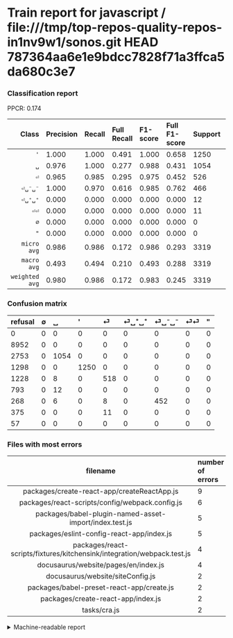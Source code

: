 # Train report for javascript / file:///tmp/top-repos-quality-repos-in1nv9w1/sonos.git HEAD 787364aa6e1e9bdcc7828f71a3ffca5da680c3e7

### Classification report

PPCR: 0.174

| Class | Precision | Recall | Full Recall | F1-score | Full F1-score | Support | Full Support | PPCR |
|------:|:----------|:-------|:------------|:---------|:---------|:--------|:-------------|:-----|
| `'` | 1.000| 1.000| 0.491| 1.000| 0.658| 1250| 2548| 0.491 |
| `␣` | 0.976| 1.000| 0.277| 0.988| 0.431| 1054| 3807| 0.277 |
| `⏎` | 0.965| 0.985| 0.295| 0.975| 0.452| 526| 1754| 0.300 |
| `⏎␣⁻␣⁻` | 1.000| 0.970| 0.616| 0.985| 0.762| 466| 734| 0.635 |
| `⏎␣⁺␣⁺` | 0.000| 0.000| 0.000| 0.000| 0.000| 12| 805| 0.015 |
| `⏎⏎` | 0.000| 0.000| 0.000| 0.000| 0.000| 11| 386| 0.028 |
| `∅` | 0.000| 0.000| 0.000| 0.000| 0.000| 0| 8952| 0.000 |
| `"` | 0.000| 0.000| 0.000| 0.000| 0.000| 0| 57| 0.000 |
| `micro avg` | 0.986| 0.986| 0.172| 0.986| 0.293| 3319| 19043| 0.174 |
| `macro avg` | 0.493| 0.494| 0.210| 0.493| 0.288| 3319| 19043| 0.174 |
| `weighted avg` | 0.980| 0.986| 0.172| 0.983| 0.245| 3319| 19043| 0.174 |

### Confusion matrix

|refusal|  ∅| ␣| '| ⏎| ⏎␣⁺␣⁺| ⏎␣⁻␣⁻| ⏎⏎| "| 
|:---|:---|:---|:---|:---|:---|:---|:---|:---|
|0 |0 |0 |0 |0 |0 |0 |0 |0 |
|8952 |0 |0 |0 |0 |0 |0 |0 |0 |
|2753 |0 |1054 |0 |0 |0 |0 |0 |0 |
|1298 |0 |0 |1250 |0 |0 |0 |0 |0 |
|1228 |0 |8 |0 |518 |0 |0 |0 |0 |
|793 |0 |12 |0 |0 |0 |0 |0 |0 |
|268 |0 |6 |0 |8 |0 |452 |0 |0 |
|375 |0 |0 |0 |11 |0 |0 |0 |0 |
|57 |0 |0 |0 |0 |0 |0 |0 |0 |

### Files with most errors

| filename | number of errors|
|:----:|:-----|
| packages/create-react-app/createReactApp.js | 9 |
| packages/react-scripts/config/webpack.config.js | 6 |
| packages/babel-plugin-named-asset-import/index.test.js | 5 |
| packages/eslint-config-react-app/index.js | 5 |
| packages/react-scripts/fixtures/kitchensink/integration/webpack.test.js | 4 |
| docusaurus/website/pages/en/index.js | 4 |
| docusaurus/website/siteConfig.js | 2 |
| packages/babel-preset-react-app/create.js | 2 |
| packages/create-react-app/index.js | 2 |
| tasks/cra.js | 2 |

<details>
    <summary>Machine-readable report</summary>
```json
{
  "cl_report": {"\"": {"f1-score": 0.0, "precision": 0.0, "recall": 0.0, "support": 0}, "\u0027": {"f1-score": 1.0, "precision": 1.0, "recall": 1.0, "support": 1250}, "macro avg": {"f1-score": 0.4933957438610477, "precision": 0.49256802193254706, "recall": 0.4943434945087224, "support": 3319}, "micro avg": {"f1-score": 0.9864416993070203, "precision": 0.9864416993070202, "recall": 0.9864416993070202, "support": 3319}, "weighted avg": {"f1-score": 0.9830344480736082, "precision": 0.9798177538960671, "recall": 0.9864416993070202, "support": 3319}, "\u2205": {"f1-score": 0.0, "precision": 0.0, "recall": 0.0, "support": 0}, "\u23ce": {"f1-score": 0.9746001881467545, "precision": 0.9646182495344506, "recall": 0.9847908745247148, "support": 526}, "\u23ce\u23ce": {"f1-score": 0.0, "precision": 0.0, "recall": 0.0, "support": 11}, "\u23ce\u2423\u207a\u2423\u207a": {"f1-score": 0.0, "precision": 0.0, "recall": 0.0, "support": 12}, "\u23ce\u2423\u207b\u2423\u207b": {"f1-score": 0.9847494553376905, "precision": 1.0, "recall": 0.9699570815450643, "support": 466}, "\u2423": {"f1-score": 0.9878163074039363, "precision": 0.975925925925926, "recall": 1.0, "support": 1054}},
  "cl_report_full": {"\"": {"f1-score": 0.0, "precision": 0.0, "recall": 0.0, "support": 57}, "\u0027": {"f1-score": 0.6582411795681938, "precision": 1.0, "recall": 0.49058084772370486, "support": 2548}, "macro avg": {"f1-score": 0.28800248779618304, "precision": 0.49256802193254706, "recall": 0.20982100657921504, "support": 19043}, "micro avg": {"f1-score": 0.29281817368750557, "precision": 0.9864416993070202, "recall": 0.17192669222286405, "support": 19043}, "weighted avg": {"f1-score": 0.24533856727370432, "precision": 0.45629839887010587, "recall": 0.17192669222286405, "support": 19043}, "\u2205": {"f1-score": 0.0, "precision": 0.0, "recall": 0.0, "support": 8952}, "\u23ce": {"f1-score": 0.45220427760803145, "precision": 0.9646182495344506, "recall": 0.2953249714937286, "support": 1754}, "\u23ce\u23ce": {"f1-score": 0.0, "precision": 0.0, "recall": 0.0, "support": 386}, "\u23ce\u2423\u207a\u2423\u207a": {"f1-score": 0.0, "precision": 0.0, "recall": 0.0, "support": 805}, "\u23ce\u2423\u207b\u2423\u207b": {"f1-score": 0.7622259696458684, "precision": 1.0, "recall": 0.6158038147138964, "support": 734}, "\u2423": {"f1-score": 0.43134847554737055, "precision": 0.975925925925926, "recall": 0.2768584187023903, "support": 3807}},
  "ppcr": 0.17428976526807752
}
```
</details>
